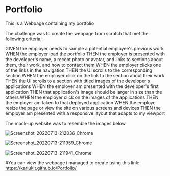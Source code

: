 # Portfolio

 This is a Webpage containing my portfolio
 
 The challenge was to create the webpage from scratch that met the following criteria;
 
GIVEN the employer needs to sample a potential employee's previous work
WHEN the employer load the portfolio
THEN the employer is presented with the developer's name, a recent photo or avatar, and links to sections about them, their work, and how to contact them
WHEN the employer clicks one of the links in the navigation
THEN the UI scrolls to the corresponding section
WHEN the employer click on the link to the section about their work
THEN the UI scrolls to a section with titled images of the developer's applications
WHEN the employer am presented with the developer's first application
THEN that application's image should be larger in size than the others
WHEN the employer click on the images of the applications
THEN the employer am taken to that deployed application
WHEN the employe resize the page or view the site on various screens and devices
THEN the employer am presented with a responsive layout that adapts to my viewport

The mock-up website was to resemble the images below

![Screenshot_20220713-212036_Chrome](https://user-images.githubusercontent.com/108309963/180333193-e7f85cb9-440d-4aaf-91f1-aea1971225e8.jpg)

![Screenshot_20220713-211959_Chrome](https://user-images.githubusercontent.com/108309963/180333206-c344f4d2-cc6c-4cea-aa72-ca2944007114.jpg)

![Screenshot_20220713-211941_Chrome](https://user-images.githubusercontent.com/108309963/180333213-e93718f1-cb24-4d39-8e7a-2b53d6ca39eb.jpg)





#You can view the webpage i managed to create using this link: https://kariukit.github.io/Portfolio/
